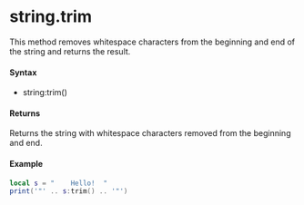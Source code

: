 # string.trim #

This method removes whitespace characters from the beginning and end of the string and returns the result.

#### Syntax ####

- string:trim()

#### Returns ####

Returns the string with whitespace characters removed from the beginning and end.

#### Example ####

```lua
local s = "    Hello!  "
print('"' .. s:trim() .. '"')
```